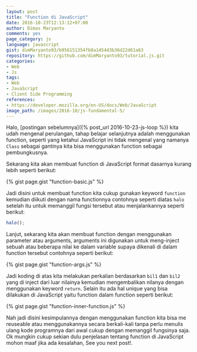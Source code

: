 ```yaml
---
layout: post
title: "Function di JavaScript"
date: 2016-10-23T12:13:12+07:00
author: Dimas Maryanto
comments: yes
page_category: js
language: javascript
gist: dimMaryanto93/b956151354fb8a1454d3b36d22d61a63
repository: https://github.com/dimMaryanto93/tutorial.js.git
categories:
- Web
- Js
tags:
- Web
- JavaScript
- Client Side Programming
references:
- https://developer.mozilla.org/en-US/docs/Web/JavaScript
image_path: /images/2016-10/js-fundamental-5/
---
```


Halo, [postingan sebelumnya]({% post_url 2016-10-23-js-loop %}) kita udah mengenal perulangan, tahap belajar selanjutnya adalah menggunakan function, seperti yang ketahui JavaScript ini tidak mengenal yang namanya `Class` sebagai gantinya kita bisa menggunakan function sebagai pembungkusnya.

<!--more-->

Sekarang kita akan membuat function di JavaScript format dasarnya kurang lebih seperti berikut:

{% gist page.gist "function-basic.js" %}

Jadi disini untuk membuat function kita cukup gunakan keyword `function` kemudian diikuti dengan nama functionnya contohnya seperti diatas `halo` setelah itu untuk memanggil fungsi tersebut atau menjalankannya seperti berikut:

```js
halo();
```

Lanjut, sekarang kita akan membuat function dengan menggunakan parameter atau arguments, arguments ini digunakan untuk meng-inject sebuah atau beberapa nilai ke dalam variable supaya dikenali di dalam function tersebut contohnya seperti berikut:

{% gist page.gist "function-args.js" %}

Jadi koding di atas kita melakukan perkalian berdasarkan `bil1` dan `bil2` yang di inject dari luar nilainya kemudian mengembalikan nilanya dengan menggunakan keyword `return`. Selain itu ada hal unique yang bisa dilakukan di JavaScript yaitu function dalam function seperti berikut:

{% gist page.gist "function-inner-function.js" %}

Nah jadi disini kesimpulannya dengan menggunakan function kita bisa me reuseable atau menggunakannya secara berkali-kali tanpa perlu menulis ulang kode programnya dari awal cukup dengan memanggil fungsinya saja. Ok mungkin cukup sekian dulu penjelasan tentang function di JavaScript mohon maaf jika ada kesalahan, See you next post!.

